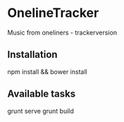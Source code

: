 OnelineTracker
==============
Music from oneliners - trackerversion

Installation
-----------
npm install && bower install

Available tasks
------------
grunt serve
grunt build
